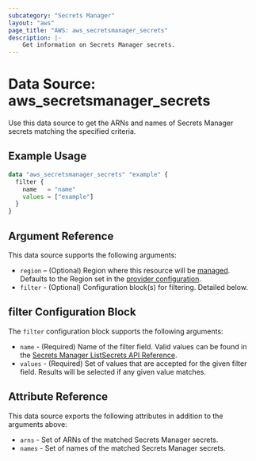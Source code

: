 ```yaml
---
subcategory: "Secrets Manager"
layout: "aws"
page_title: "AWS: aws_secretsmanager_secrets"
description: |-
    Get information on Secrets Manager secrets.
---
```


# Data Source: aws_secretsmanager_secrets

Use this data source to get the ARNs and names of Secrets Manager secrets matching the specified criteria.

## Example Usage

```terraform
data "aws_secretsmanager_secrets" "example" {
  filter {
    name   = "name"
    values = ["example"]
  }
}
```

## Argument Reference

This data source supports the following arguments:

* `region` – (Optional) Region where this resource will be [managed](https://docs.aws.amazon.com/general/latest/gr/rande.html#regional-endpoints). Defaults to the Region set in the [provider configuration](https://registry.terraform.io/providers/hashicorp/aws/latest/docs#aws-configuration-reference).
* `filter` - (Optional) Configuration block(s) for filtering. Detailed below.

## filter Configuration Block

The `filter` configuration block supports the following arguments:

* `name` - (Required) Name of the filter field. Valid values can be found in the [Secrets Manager ListSecrets API Reference](https://docs.aws.amazon.com/secretsmanager/latest/apireference/API_ListSecrets.html).
* `values` - (Required) Set of values that are accepted for the given filter field. Results will be selected if any given value matches.

## Attribute Reference

This data source exports the following attributes in addition to the arguments above:

* `arns` - Set of ARNs of the matched Secrets Manager secrets.
* `names` - Set of names of the matched Secrets Manager secrets.

